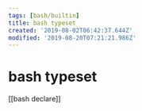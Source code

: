 ```yaml
---
tags: [bash/builtin]
title: bash typeset
created: '2019-08-02T06:42:37.644Z'
modified: '2019-08-20T07:21:21.986Z'
---
```


# bash typeset

[[bash declare]]
